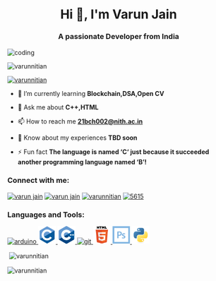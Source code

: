 <h1 align="center">Hi 👋, I'm Varun Jain</h1>
<h3 align="center">A passionate Developer from India</h3>

<img src="https://media.istockphoto.com/vectors/working-space-young-character-typing-on-a-laptop-flat-editable-vector-vector-id828692170?k=6&m=828692170&s=612x612&w=0&h=qQ6uSgxqpQwx7KwKoq6p3sYUNHpNwonzfsXD8tVm4CQ=" align="center" alt="coding">


<p align="left"> <img src="https://komarev.com/ghpvc/?username=varunnitian&label=Profile%20views&color=0e75b6&style=flat" alt="varunnitian" /> </p>

<p align="left"> <a href="https://github.com/ryo-ma/github-profile-trophy"><img src="https://github-profile-trophy.vercel.app/?username=varunnitian" alt="varunnitian" /></a> </p>

- 🌱 I’m currently learning **Blockchain,DSA,Open CV**

- 💬 Ask me about **C++,HTML**

- 📫 How to reach me **21bch002@nith.ac.in**

- 📄 Know about my experiences **TBD soon**

- ⚡ Fun fact **The language is named ‘C‘ just because it succeeded another programming language named ‘B’!**

<h3 align="left">Connect with me:</h3>
<p align="left">
<a href="https://linkedin.com/in/varun jain" target="blank"><img align="center" src="https://raw.githubusercontent.com/rahuldkjain/github-profile-readme-generator/master/src/images/icons/Social/linked-in-alt.svg" alt="varun jain" height="30" width="40" /></a>
<a href="https://fb.com/varun jain" target="blank"><img align="center" src="https://raw.githubusercontent.com/rahuldkjain/github-profile-readme-generator/master/src/images/icons/Social/facebook.svg" alt="varun jain" height="30" width="40" /></a>
<a href="https://www.codechef.com/users/varunnitian" target="blank"><img align="center" src="https://cdn.jsdelivr.net/npm/simple-icons@3.1.0/icons/codechef.svg" alt="varunnitian" height="30" width="40" /></a>
<a href="https://discord.gg/5615" target="blank"><img align="center" src="https://raw.githubusercontent.com/rahuldkjain/github-profile-readme-generator/master/src/images/icons/Social/discord.svg" alt="5615" height="30" width="40" /></a>
</p>

<h3 align="left">Languages and Tools:</h3>
<p align="left"> <a href="https://www.arduino.cc/" target="_blank" rel="noreferrer"> <img src="https://cdn.worldvectorlogo.com/logos/arduino-1.svg" alt="arduino" width="40" height="40"/> </a> <a href="https://www.cprogramming.com/" target="_blank" rel="noreferrer"> <img src="https://raw.githubusercontent.com/devicons/devicon/master/icons/c/c-original.svg" alt="c" width="40" height="40"/> </a> <a href="https://www.w3schools.com/cpp/" target="_blank" rel="noreferrer"> <img src="https://raw.githubusercontent.com/devicons/devicon/master/icons/cplusplus/cplusplus-original.svg" alt="cplusplus" width="40" height="40"/> </a> <a href="https://git-scm.com/" target="_blank" rel="noreferrer"> <img src="https://www.vectorlogo.zone/logos/git-scm/git-scm-icon.svg" alt="git" width="40" height="40"/> </a> <a href="https://www.w3.org/html/" target="_blank" rel="noreferrer"> <img src="https://raw.githubusercontent.com/devicons/devicon/master/icons/html5/html5-original-wordmark.svg" alt="html5" width="40" height="40"/> </a> <a href="https://www.photoshop.com/en" target="_blank" rel="noreferrer"> <img src="https://raw.githubusercontent.com/devicons/devicon/master/icons/photoshop/photoshop-line.svg" alt="photoshop" width="40" height="40"/> </a> <a href="https://www.python.org" target="_blank" rel="noreferrer"> <img src="https://raw.githubusercontent.com/devicons/devicon/master/icons/python/python-original.svg" alt="python" width="40" height="40"/> </a> </p>

<p>&nbsp;<img align="center" src="https://github-readme-stats.vercel.app/api?username=varunnitian&show_icons=true&locale=en" alt="varunnitian" /></p>

<p><img align="center" src="https://github-readme-streak-stats.herokuapp.com/?user=varunnitian&" alt="varunnitian" /></p>
